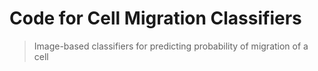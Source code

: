 # Code for Cell Migration Classifiers
> Image-based classifiers for predicting probability of migration of a cell